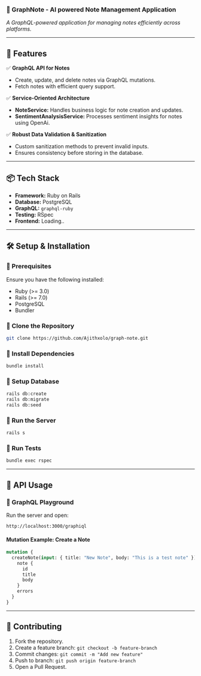### **📌 GraphNote - AI powered Note Management Application**  
*A GraphQL-powered application for managing notes efficiently across platforms.*  

---

## **🚀 Features**  

✅ **GraphQL API for Notes**  
- Create, update, and delete notes via GraphQL mutations.  
- Fetch notes with efficient query support.  

✅ **Service-Oriented Architecture**  
- **NoteService:** Handles business logic for note creation and updates.  
- **SentimentAnalysisService:** Processes sentiment insights for notes using OpenAi.  

✅ **Robust Data Validation & Sanitization**  
- Custom sanitization methods to prevent invalid inputs.  
- Ensures consistency before storing in the database.  

---

## **📦 Tech Stack**  
- **Framework:** Ruby on Rails  
- **Database:** PostgreSQL  
- **GraphQL:** `graphql-ruby`  
- **Testing:** RSpec  
- **Frontend:** Loading..

---

## **🛠 Setup & Installation**  

### **🔹 Prerequisites**  
Ensure you have the following installed:  
- Ruby (>= 3.0)  
- Rails (>= 7.0)  
- PostgreSQL  
- Bundler  

### **🔹 Clone the Repository**  
```sh
git clone https://github.com/Ajithxolo/graph-note.git
```

### **🔹 Install Dependencies**  
```sh
bundle install
```

### **🔹 Setup Database**  
```sh
rails db:create
rails db:migrate
rails db:seed
```

### **🔹 Run the Server**  
```sh
rails s
```

### **🔹 Run Tests**  
```sh
bundle exec rspec
```

---

## **📖 API Usage**  

### **🔹 GraphQL Playground**  
Run the server and open:  
```
http://localhost:3000/graphiql
```

#### **Mutation Example: Create a Note**  
```graphql
mutation {
  createNote(input: { title: "New Note", body: "This is a test note" }) {
    note {
      id
      title
      body
    }
    errors
  }
}
```

---

## **📌 Contributing**  
1. Fork the repository.  
2. Create a feature branch: `git checkout -b feature-branch`  
3. Commit changes: `git commit -m "Add new feature"`  
4. Push to branch: `git push origin feature-branch`  
5. Open a Pull Request.  
